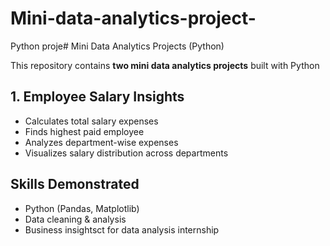 # Mini-data-analytics-project-
Python proje# Mini Data Analytics Projects (Python)

This repository contains **two mini data analytics projects** built with Python

## 1. Employee Salary Insights
- Calculates total salary expenses
- Finds highest paid employee
- Analyzes department-wise expenses
- Visualizes salary distribution across departments

## Skills Demonstrated
- Python (Pandas, Matplotlib)
- Data cleaning & analysis
- Business insightsct for data analysis internship
